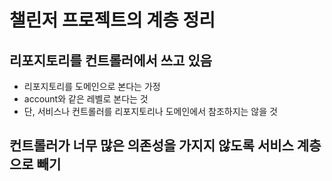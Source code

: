 # 챌린저 프로젝트의 계층 정리

## 리포지토리를 컨트롤러에서 쓰고 있음
- 리포지토리를 도메인으로 본다는 가정
- account와 같은 레벨로 본다는 것
- 단, 서비스나 컨트롤러를 리포지토리나 도메인에서 참조하지는 않을 것

## 컨트롤러가 너무 많은 의존성을 가지지 않도록 서비스 계층으로 빼기